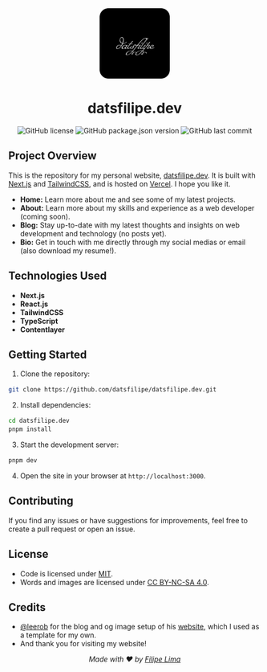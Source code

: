 <div align="center">
  <img src="public/logo.svg" alt="datsfilipe.dev logo" width="140" height="140">
</div>

<h1 align="center">datsfilipe.dev</h1>
<div align="center">
  <img src="https://img.shields.io/github/license/datsfilipe/datsfilipe.dev?style=for-the-badge" alt="GitHub license">
  <img src="https://img.shields.io/github/package-json/v/datsfilipe/datsfilipe.dev?style=for-the-badge" alt="GitHub package.json version">
  <img src="https://img.shields.io/github/last-commit/datsfilipe/datsfilipe.dev?style=for-the-badge" alt="GitHub last commit">
</div>

## Project Overview

This is the repository for my personal website, [datsfilipe.dev](https://datsfilipe.dev). It is built with [Next.js](https://nextjs.org/) and [TailwindCSS](https://tailwindcss.com/), and is hosted on [Vercel](https://vercel.com/). I hope you like it.

- **Home:** Learn more about me and see some of my latest projects.
- **About:** Learn more about my skills and experience as a web developer (coming soon).
- **Blog:** Stay up-to-date with my latest thoughts and insights on web development and technology (no posts yet).
- **Bio:** Get in touch with me directly through my social medias or email (also download my resume!).

## Technologies Used

- **Next.js**
- **React.js**
- **TailwindCSS**
- **TypeScript**
- **Contentlayer**

## Getting Started

1. Clone the repository:

  ```bash
  git clone https://github.com/datsfilipe/datsfilipe.dev.git
  ```

2. Install dependencies:

  ```bash
  cd datsfilipe.dev
  pnpm install
  ```

3. Start the development server:

  ```bash
  pnpm dev
  ```

4. Open the site in your browser at `http://localhost:3000`.

## Contributing

If you find any issues or have suggestions for improvements, feel free to create a pull request or open an issue.

## License

- Code is licensed under <a href='./LICENSE'>MIT</a>.
- Words and images are licensed under <a href='https://creativecommons.org/licenses/by-nc-sa/4.0/'>CC BY-NC-SA 4.0</a>.

## Credits

- [@leerob](https://github.com/leerob) for the blog and og image setup of his [website](https://github.com/leerob/leerob.io), which I used as a template for my own.
- And thank you for visiting my website!

<div align="center">
  <i>Made with ❤️ by <a href="https://datsfilipe.dev/bio">Filipe Lima</a></i>
</div>